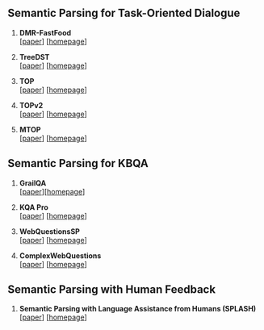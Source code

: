 ## Semantic Parsing for Task-Oriented Dialogue

1. **DMR-FastFood**  
[[paper](https://arxiv.org/pdf/2204.10989.pdf)] [[homepage](https://github.com/amazon-research/dialogue-meaning-representation)]

1. **TreeDST**  
[[paper](https://arxiv.org/pdf/2010.12770.pdf)] [[homepage](https://github.com/apple/ml-tree-dst)]

1. **TOP**  
[[paper](https://arxiv.org/pdf/1810.07942.pdf)] [[homepage](http://fb.me/semanticparsingdialog)]

1. **TOPv2**  
[[paper](https://aclanthology.org/2020.emnlp-main.413.pdf)] [[homepage](https://fb.me/TOPv2Dataset)]

1. **MTOP**  
[[paper](https://aclanthology.org/2021.eacl-main.257.pdf)] [[homepage]( https://fb.me/mtop_dataset)]


## Semantic Parsing for KBQA

1. **GrailQA**  
[[paper](https://arxiv.org/pdf/2011.07743.pdf)][[homepage](https://dki-lab.github.io/GrailQA/)]  


1. **KQA Pro**  
[[paper](https://arxiv.org/pdf/2007.03875.pdf)] [[homepage](http://thukeg.gitee.io/kqa-pro/)]


1. **WebQuestionsSP**  
[[paper](https://aclanthology.org/P16-2033.pdf)] [[homepage](https://www.microsoft.com/en-us/download/details.aspx?id=52763)]

1. **ComplexWebQuestions**  
[[paper](https://aclanthology.org/N18-1059.pdf)] [[homepage](https://allenai.org/data/complexwebquestions)]


## Semantic Parsing with Human Feedback

1. **Semantic Parsing with Language Assistance from Humans (SPLASH)**  
[[paper](https://aclanthology.org/2020.acl-main.187.pdf)] [[homepage](https://github.com/MSR-LIT/Splash)]


